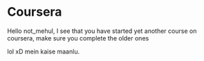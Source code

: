 # Coursera

Hello not_mehul, I see that you have started yet another course on coursera, make sure you complete the older ones 


lol xD mein kaise maanlu.

